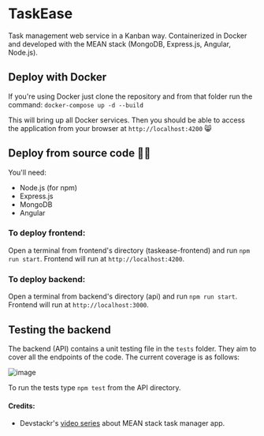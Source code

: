 # TaskEase
Task management web service in a Kanban way. Containerized in Docker and developed with the MEAN stack (MongoDB, Express.js, Angular, Node.js).

## Deploy with Docker

If you're using Docker just clone the repository and from that folder run the command:
`docker-compose up -d --build`

This will bring up all Docker services. Then you should be able to access the application from your browser at `http://localhost:4200` 😸

## Deploy from source code 👨‍💻

You'll need:
- Node.js (for npm)
- Express.js
- MongoDB
- Angular

### To deploy frontend:

Open a terminal from frontend's directory (taskease-frontend) and run `npm run start`. Frontend will run at `http://localhost:4200`.

### To deploy backend:

Open a terminal from backend's directory (api) and run `npm run start`. Frontend will run at `http://localhost:3000`.

## Testing the backend

The backend (API) contains a unit testing file in the `tests` folder. They aim to cover all the endpoints of the code. The current coverage is as follows:

![image](https://github.com/alesordo/TaskEase/assets/85616887/1978d1b0-88c5-47ba-9015-d5071c67b33c)

To run the tests type `npm test` from the API directory.


#### Credits:
- Devstackr's [video series](https://www.youtube.com/playlist?list=PLIjdNHWULhPSZFDzQU6AnbVQNNo1NTRpd) about MEAN stack task manager app.
